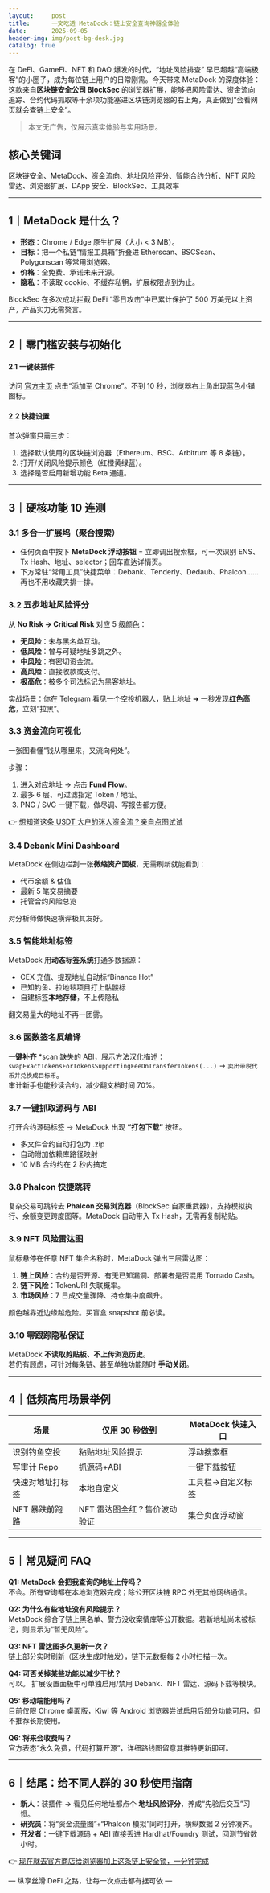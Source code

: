 ```yaml
---
layout:     post
title:      一文吃透 MetaDock：链上安全查询神器全体验
date:       2025-09-05
header-img: img/post-bg-desk.jpg
catalog: true
---
```


在 DeFi、GameFi、NFT 和 DAO 爆发的时代，“地址风险排查” 早已超越“高端极客”的小圈子，成为每位链上用户的日常刚需。今天带来 MetaDock 的深度体验：这款来自**区块链安全公司 BlockSec** 的浏览器扩展，能够把风险雷达、资金流向追踪、合约代码抓取等十余项功能塞进区块链浏览器的右上角，真正做到“会看网页就会查链上安全”。

> 本文无广告，仅展示真实体验与实用场景。

## 核心关键词  
区块链安全、MetaDock、资金流向、地址风险评分、智能合约分析、NFT 风险雷达、浏览器扩展、DApp 安全、BlockSec、工具效率

---

## 1｜MetaDock 是什么？
- **形态**：Chrome / Edge 原生扩展（大小 < 3 MB）。  
- **目标**：把一个私链“情报工具箱”折叠进 Etherscan、BSCScan、Polygonscan 等常用浏览器。  
- **价格**：全免费、承诺未来开源。  
- **隐私**：不读取 cookie、不缓存私钥，扩展权限点到为止。  

BlockSec 在多次成功拦截 DeFi “零日攻击”中已累计保护了 500 万美元以上资产，产品实力无需赘言。

---

## 2｜零门槛安装与初始化
#### 2.1 一键装插件
访问 [官方主页](https://chrome.google.com/webstore/detail/metadock/fkhgpeojcbhimodmppkbbliepkpcgcoo) 点击“添加至 Chrome”。不到 10 秒，浏览器右上角出现蓝色小锚图标。

#### 2.2 快捷设置  
首次弹窗只需三步：  
1. 选择默认使用的区块链浏览器（Ethereum、BSC、Arbitrum 等 8 条链）。  
2. 打开/关闭风险提示颜色（红橙黄绿蓝）。  
3. 选择是否启用新增功能 Beta 通道。

---

## 3｜硬核功能 10 连测

### 3.1 多合一扩展坞（聚合搜索）
- 任何页面中按下 **MetaDock 浮动按钮** = 立即调出搜索框，可一次识别 ENS、Tx Hash、地址、selector；回车直达详情页。  
- 下方常驻“常用工具”快捷菜单：Debank、Tenderly、Dedaub、Phalcon……再也不用收藏夹排一排。

### 3.2 五步地址风险评分
从 **No Risk → Critical Risk** 对应 5 级颜色：  
- **无风险**：未与黑名单互动。  
- **低风险**：曾与可疑地址多跳之外。  
- **中风险**：有密切资金流。  
- **高风险**：直接收款或支付。  
- **极高危**：被多个司法标记为黑客地址。  

实战场景：你在 Telegram 看见一个空投机器人，贴上地址 ➜ 一秒发现**红色高危**，立刻“拉黑”。

### 3.3 资金流向可视化
一张图看懂“钱从哪里来，又流向何处”。

步骤：
1. 进入对应地址 → 点击 **Fund Flow**。  
2. 最多 6 层、可过滤指定 Token / 地址。  
3. PNG / SVG 一键下载，做尽调、写报告都方便。  

👉 [想知道这条 USDT 大户的迷人资金流？亲自点图试试](https://okxdog.com/)

### 3.4 Debank Mini Dashboard
MetaDock 在侧边栏刮一张**微缩资产面板**，无需刷新就能看到：  
- 代币余额 & 估值  
- 最新 5 笔交易摘要  
- 托管合约风险总览

对分析师做快速横评极其友好。

### 3.5 智能地址标签
MetaDock 用**动态标签系统**打通多数据源：  
- CEX 充值、提现地址自动标“Binance Hot”  
- 已知钓鱼、拉地毯项目打上骷髅标  
- 自建标签**本地存储**，不上传隐私  

翻交易量大的地址不再一团雾。

### 3.6 函数签名反编译
**一键补齐** *scan 缺失的 ABI，展示方法汉化描述：  
`swapExactTokensForTokensSupportingFeeOnTransferTokens(...)` → `卖出带税代币并兑换成目标币`。  
审计新手也能秒读合约，减少翻文档时间 70%。

### 3.7 一键抓取源码与 ABI
打开合约源码标签 → MetaDock 出现 **“打包下载”** 按钮。  
- 多文件合约自动打包为 .zip  
- 自动附加依赖库路径映射  
- 10 MB 合约约在 2 秒内搞定

### 3.8 Phalcon 快捷跳转
复杂交易可跳转去 **Phalcon 交易浏览器**（BlockSec 自家重武器），支持模拟执行、余额变更跨度图等。MetaDock 自动带入 Tx Hash，无需再复制粘贴。

### 3.9 NFT 风险雷达图  
鼠标悬停在任意 NFT 集合名称时，MetaDock 弹出三层雷达图：  
1. **链上风险**：合约是否开源、有无已知漏洞、部署者是否混用 Tornado Cash。  
2. **链下风险**：TokenURI 失联概率。  
3. **市场风险**：7 日成交量骤降、持仓集中度飙升。  

颜色越靠近边缘越危险。买盲盒 snapshot 前必读。

### 3.10 零跟踪隐私保证  
MetaDock **不读取剪贴板、不上传浏览历史**。  
若仍有顾虑，可针对每条链、甚至单独功能随时 **手动关闭**。

---

## 4｜低频高用场景举例
| 场景 | 仅用 30 秒做到 | MetaDock 快速入口 |
|---|---|---|
| 识别钓鱼空投 | 粘贴地址风险提示 | 浮动搜索框 |
| 写审计 Repo | 抓源码+ABI | 一键下载按钮 |
| 快速对地址打标签 | 本地自定义 | 工具栏→自定义标签 |
| NFT 暴跌前跑路 | NFT 雷达图全红？售价波动验证 | 集合页面浮动窗 |

---

## 5｜常见疑问 FAQ

**Q1: MetaDock 会把我查询的地址上传吗？**  
不会。所有查询都在本地浏览器完成；除公开区块链 RPC 外无其他网络通信。

**Q2: 为什么有些地址没有风险提示？**  
MetaDock 综合了链上黑名单、警方没收案情库等公开数据。若新地址尚未被标记，则显示为“暂无风险”。

**Q3: NFT 雷达图多久更新一次？**  
链上部分实时刷新（区块生成时触发），链下元数据每 2 小时扫描一次。

**Q4: 可否关掉某些功能以减少干扰？**  
可以。 扩展设置面板中可单独启用/禁用 Debank、NFT 雷达、源码下载等模块。

**Q5: 移动端能用吗？**  
目前仅限 Chrome 桌面版，Kiwi 等 Android 浏览器尝试启用后部分功能可用，但不推荐长期使用。

**Q6: 将来会收费吗？**  
官方表态“永久免费，代码打算开源”，详细路线图留意其推特更新即可。

---

## 6｜结尾：给不同人群的 30 秒使用指南
- **新人**：装插件 → 看见任何地址都点个 **地址风险评分**，养成“先验后交互”习惯。  
- **研究员**：将“资金流量图”+“Phalcon 模拟”同时打开，横纵数据 2 分钟凑齐。  
- **开发者**：一键下载源码 + ABI 直接丢进 Hardhat/Foundry 测试，回测节省数小时。  

👉 [现在就去官方商店给浏览器加上这条链上安全锁，一分钟完成](https://okxdog.com/)  

— 纵享丝滑 DeFi 之路，让每一次点击都有据可依 —
